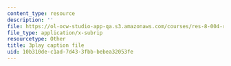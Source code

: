 ```yaml
---
content_type: resource
description: ''
file: https://ol-ocw-studio-app-qa.s3.amazonaws.com/courses/res-8-004-reducing-the-danger-of-nuclear-weapons-and-proliferation-january-iap-2015/10b310dec1ad7d433fbbbebea32053fe_FXxpkucTR2E.srt
file_type: application/x-subrip
resourcetype: Other
title: 3play caption file
uid: 10b310de-c1ad-7d43-3fbb-bebea32053fe
---
```

